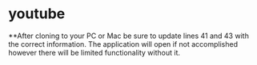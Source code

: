 # youtube

**After cloning to your PC or Mac be sure to update lines 41 and 43 with the correct information. The application will open if not accomplished however there will be limited functionality without it. 
